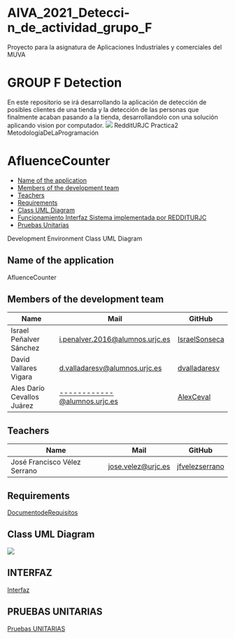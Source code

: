 # AIVA_2021_Detecci-n_de_actividad_grupo_F
Proyecto para la asignatura de Aplicaciones Industriales y comerciales del MUVA



#  GROUP F Detection
En este repositorio se irá desarrollando la aplicación de detección de posibles clientes de una tienda y la detección de las personas que finalmente acaban pasando a la tienda, desarrollandolo con una solución aplicando vision por computador.
<img src="./imagenes/repository-open-graph-template.png">
 RedditURJC Practica2 MetodologíaDeLaProgramación
 
# AfluenceCounter
 - [Name of the application](#Name-of-the-application)
 - [Members of the development team](#Members-of-the-development-team)
 - [Teachers](#Teachers)
 - [Requirements](#Requirements)
 - [Class UML Diagram](#Class-UML-Diagram)
 - [Funcionamiento Interfaz Sistema implementada por REDDITURJC](#INTERFAZ)
 - [Pruebas Unitarias](#Pruebas-unitarias)




Development Environment
Class UML Diagram

## Name of the  application ##
AfluenceCounter

## Members of the development team ##
| Name | Mail | GitHub |
| ---- | ---- | ------ |
| Israel Peñalver Sánchez | i.penalver.2016@alumnos.urjc.es | [IsraelSonseca](https://github.com/IsraelSonseca) |
| David Vallares Vigara |	d.valladaresv@alumnos.urjc.es |	[dvalladaresv](https://github.com/dvalladaresv) |
| Ales Darío Cevallos Juárez |	------------@alumnos.urjc.es |	[AlexCeval](https://github.com/AlexCeval) |

## Teachers ##
| Name | Mail | GitHub |
| ---- | ---- | ------ |
| José Francisco Vélez Serrano | jose.velez@urjc.es | [jfvelezserrano](https://github.com/jfvelezserrano) |


## Requirements ##
[DocumentodeRequisitos](./doc/Enunciado_P1-editado.pdf)

## Class UML Diagram ##
<img src="./imagenes/classDiagram.png">

## INTERFAZ ##
[Interfaz](./doc/memoria.pdf)

## PRUEBAS UNITARIAS ##
[Pruebas UNITARIAS](./doc/memoria3.pdf)
